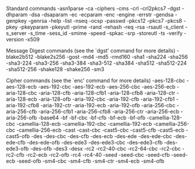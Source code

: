 Standard commands
-asn1parse
-ca
-ciphers
-cms
-crl
-crl2pkcs7
-dgst
-dhparam
-dsa
-dsaparam
-ec
-ecparam
-enc
-engine
-errstr
-gendsa
-genpkey
-genrsa
-help
-list
-nseq
-ocsp
-passwd
-pkcs12
-pkcs7
-pkcs8
-pkey
-pkeyparam
-pkeyutl
-prime
-rand
-rehash
-req
-rsa
-rsautl
-s_client
-s_server
-s_time
-sess_id
-smime
-speed
-spkac
-srp
-storeutl
-ts
-verify
-version
-x509

Message Digest commands (see the `dgst' command for more details)
-blake2b512
-blake2s256
-gost
-md4
-md5
-rmd160
-sha1
-sha224
-sha256
-sha3-224
-sha3-256
-sha3-384
-sha3-512
-sha384
-sha512
-sha512-224
-sha512-256
-shake128
-shake256
-sm3

Cipher commands (see the `enc' command for more details)
-aes-128-cbc
-aes-128-ecb
-aes-192-cbc
-aes-192-ecb
-aes-256-cbc
-aes-256-ecb
-aria-128-cbc
-aria-128-cfb
-aria-128-cfb1
-aria-128-cfb8
-aria-128-ctr
-aria-128-ecb
-aria-128-ofb
-aria-192-cbc
-aria-192-cfb
-aria-192-cfb1
-aria-192-cfb8
-aria-192-ctr
-aria-192-ecb
-aria-192-ofb
-aria-256-cbc
-aria-256-cfb
-aria-256-cfb1
-aria-256-cfb8
-aria-256-ctr
-aria-256-ecb
-aria-256-ofb
-base64
-bf
-bf-cbc
-bf-cfb
-bf-ecb
-bf-ofb
-camellia-128-cbc
-camellia-128-ecb
-camellia-192-cbc
-camellia-192-ecb
-camellia-256-cbc
-camellia-256-ecb
-cast
-cast-cbc
-cast5-cbc
-cast5-cfb
-cast5-ecb
-cast5-ofb
-des
-des-cbc
-des-cfb
-des-ecb
-des-ede
-des-ede-cbc
-des-ede-cfb
-des-ede-ofb
-des-ede3
-des-ede3-cbc
-des-ede3-cfb
-des-ede3-ofb
-des-ofb
-des3
-desx
-rc2
-rc2-40-cbc
-rc2-64-cbc
-rc2-cbc
-rc2-cfb
-rc2-ecb
-rc2-ofb
-rc4
-rc4-40
-seed
-seed-cbc
-seed-cfb
-seed-ecb
-seed-ofb
-sm4-cbc
-sm4-cfb
-sm4-ctr
-sm4-ecb
-sm4-ofb

